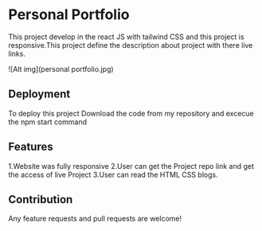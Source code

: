 
# Personal Portfolio

This project develop in the react JS with tailwind CSS and this project is responsive.This project define the description about project with there live links.


![Alt img](personal portfolio.jpg)
## Deployment

To deploy this project Download the code from my repository and excecue the npm start command 


## Features

1.Website was fully responsive 
2.User can get the Project repo link and get the access of live Project
3.User can read the HTML CSS blogs.
## Contribution

Any feature requests and pull requests are welcome!

